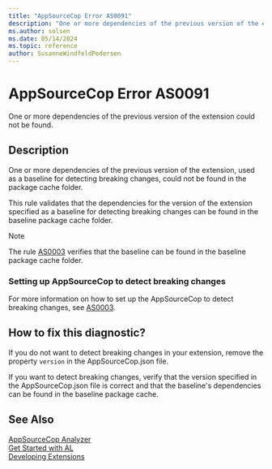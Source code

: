 ```yaml
---
title: "AppSourceCop Error AS0091"
description: "One or more dependencies of the previous version of the extension, used as a baseline for detecting breaking changes, could not be found in the package cache folder."
ms.author: solsen
ms.date: 05/14/2024
ms.topic: reference
author: SusanneWindfeldPedersen
---
```

[//]: # (START>DO_NOT_EDIT)
[//]: # (IMPORTANT:Do not edit any of the content between here and the END>DO_NOT_EDIT.)
[//]: # (Any modifications should be made in the .xml files in the ModernDev repo.)
# AppSourceCop Error AS0091
One or more dependencies of the previous version of the extension could not be found.

## Description
One or more dependencies of the previous version of the extension, used as a baseline for detecting breaking changes, could not be found in the package cache folder.

[//]: # (IMPORTANT: END>DO_NOT_EDIT)

This rule validates that the dependencies for the version of the extension specified as a baseline for detecting breaking changes can be found in the baseline package cache folder.

> [!NOTE]  
> The rule [AS0003](appsourcecop-as0003.md) verifies that the baseline can be found in the baseline package cache folder.

### Setting up AppSourceCop to detect breaking changes

For more information on how to set up the AppSourceCop to detect breaking changes, see [AS0003](appsourcecop-as0003.md).

## How to fix this diagnostic?

If you do not want to detect breaking changes in your extension, remove the property `version` in the AppSourceCop.json file.

If you want to detect breaking changes, verify that the version specified in the AppSourceCop.json file is correct and that the baseline's dependencies can be found in the baseline package cache.

## See Also  
[AppSourceCop Analyzer](appsourcecop.md)  
[Get Started with AL](../devenv-get-started.md)  
[Developing Extensions](../devenv-dev-overview.md)  
